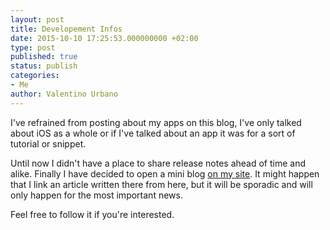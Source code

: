 ```yaml
---
layout: post
title: Developement Infos
date: 2015-10-10 17:25:53.000000000 +02:00
type: post
published: true
status: publish
categories:
- Me
author: Valentino Urbano 
---
```


I've refrained from posting about my apps on this blog, I've only talked about iOS as a whole or if I've talked about an app it was for a sort of tutorial or snippet.

Until now I didn't have a place to share release notes ahead of time and alike. Finally I have decided to open a mini blog [on my site][0]. It might happen that I link an article written there from here, but it will be sporadic and will only happen for the most important news.

Feel free to follow it if you're interested.


[0]: http://www.valentinourbano.com/blog